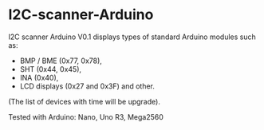 # I2C-scanner-Arduino
I2C scanner Arduino V0.1
displays types of standard Arduino modules such as:
- BMP / BME (0x77, 0x78),
- SHT (0x44, 0x45),
- INA (0x40),
- LCD displays (0x27 and 0x3F)
and other.

(The list of devices with time will be upgrade).

Tested with Arduino: Nano, Uno R3, Mega2560
